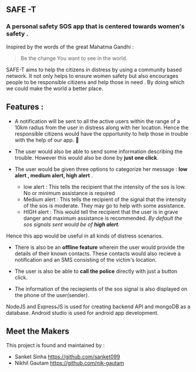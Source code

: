 ## SAFE -T ##
### A personal safety SOS app that is centered towards women's safety . ####

Inspired by the words of the great Mahatma Gandhi :
> Be the change You want to see in the world.

SAFE-T aims to help the citizens in distress by using a community based network. 
It not only helps to ensure women safety but also encourages people to be responsible citizens and help those in need . By doing which we could make the world a better place.




## Features : ##

* A notification will be sent to all the active users within the range of a 10km radius from the user in distress along with her location.
 Hence the responsible citizens would have the opportunity to help those in trouble with the help of our app. :rocket:

* The user would also be able to send some information describing the trouble. However this would also be done by **just one click**.

* The user would be given three options to categorize her message : **low alert , medium alert, high alert** .
  * low alert : This tells the recipient that the intensity of the sos is low. No or minimum assistance is required
  * Medium alert : This tells the recipient of the signal that the intensity of the sos is moderate. They may go to help with some assistance.
  * HIGH alert : This would tell the recipient that the user is in grave danger and maximum assistance is recommended.
*By default the sos signals sent would be of **high alert**.*

Hence this app would be useful in all kinds of distress scenarios. 

* There is also be an **offline feature** wherein the user would provide the details of their known contacts.
These contacts would also recieve a notification and an SMS consisting of the victim's location.

* The user is also be able to **call the police** directly with just a button click.

* The information of the reciepients of the sos signal is also displayed on the phone of the user(sender).


NodeJS and ExpressJS is used for creating backend API and mongoDB as a database.
Android studio is used for android app development.

## Meet the Makers ##

This project is found and maintained by :
* Sanket Sinha https://github.com/sanket099
* Nikhil Gautam https://github.com/nik-gautam
